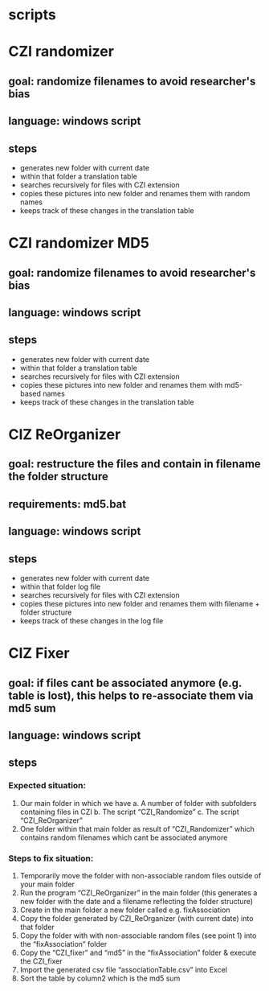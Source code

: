 # scripts

# CZI randomizer

## goal: randomize filenames to avoid researcher's bias

## language: windows script

## steps

 - generates new folder with current date
 - within that folder a translation table
 - searches recursively for files with CZI extension
 - copies these pictures into new folder and renames them with random names
 - keeps track of these changes in the translation table
 
 # CZI randomizer MD5

## goal: randomize filenames to avoid researcher's bias

## language: windows script

## steps

 - generates new folder with current date
 - within that folder a translation table
 - searches recursively for files with CZI extension
 - copies these pictures into new folder and renames them with md5-based names
 - keeps track of these changes in the translation table
 
 # CIZ ReOrganizer

## goal: restructure the files and contain in filename the folder structure

## requirements: md5.bat

## language: windows script

## steps

 - generates new folder with current date
 - within that folder log file
 - searches recursively for files with CZI extension
 - copies these pictures into new folder and renames them with filename + folder structure
 - keeps track of these changes in the log file
 
# CIZ Fixer

## goal: if files cant be associated anymore (e.g. table is lost), this helps to re-associate them via md5 sum

## language: windows script

## steps

### Expected situation:

 1.	Our main folder in which we have 
  a.	A number of folder with subfolders containing files in CZI
  b.	The script “CZI_Randomize”
  c.	The script “CZI_ReOrganizer”
 2.	One folder within that main folder as result of “CZI_Randomizer” which contains random filenames which cant be associated anymore

### Steps to fix situation:

 1.	Temporarily move the folder with non-associable random files outside of your main folder
 2.	Run the program “CZI_ReOrganizer” in the main folder (this generates a new folder with the date and a filename reflecting the folder structure)
 3.	Create in the main folder a new folder called e.g. fixAssociation 
 4.	Copy the folder generated by CZI_ReOrganizer (with current date) into that folder
 5.	Copy the folder with with non-associable random files (see point 1) into the “fixAssociation” folder
 6.	Copy the “CZI_fixer” and “md5” in the “fixAssociation” folder & execute the CZI_fixer
 7.	Import the generated csv file “associationTable.csv” into Excel
 8.	Sort the table by column2 which is the md5 sum

 
